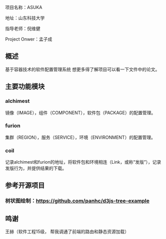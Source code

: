 项目名称：ASUKA

地址：山东科技大学

指导老师：倪维健

Project Onwer：孟子成


## 概述

基于容器技术的软件配置管理系统
想更多得了解项目可以看一下文件中的论文。


## 主要功能模块

### alchimest
镜像（IMAGE），组件（COMPONENT），软件包（PACKAGE）的配置管理。

### furion
集群（REGION），服务（SERVICE），环境（ENVIRONMENT）的配置管理。

### coil
记录alchimest和furion的地址，将软件包和环境相连（Link，或称“发版”），记录发版行为，并提供结果的下载。


## 参考开源项目

### 树状图绘制：https://github.com/panhc/d3js-tree-example


## 鸣谢
王赫（软件工程15级， 帮我调通了前端的路由和静态资源加载）

